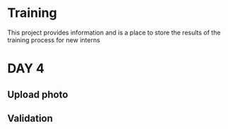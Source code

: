 # Training

This project provides information and is a place to store the results of the training process for new interns

# DAY 4

## Upload photo

## Validation
